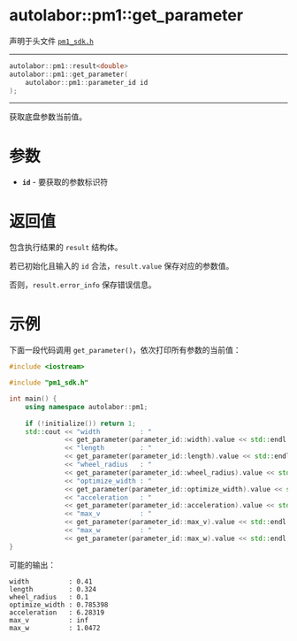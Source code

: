 # autolabor::pm1::get_parameter

声明于头文件 [`pm1_sdk.h`](https://github.com/autolaborcenter/pm1_sdk/blob/master/src/main/pm1_sdk.h)

---

```c++
autolabor::pm1::result<double>
autolabor::pm1::get_parameter(
    autolabor::pm1::parameter_id id
);
```

---

获取底盘参数当前值。

# 参数

- **`id`** - 要获取的参数标识符

# 返回值

包含执行结果的 `result` 结构体。

若已初始化且输入的 `id` 合法，`result.value` 保存对应的参数值。

否则，`result.error_info` 保存错误信息。

# 示例

下面一段代码调用 `get_parameter()`，依次打印所有参数的当前值：

```c++
#include <iostream>

#include "pm1_sdk.h"

int main() {
	using namespace autolabor::pm1;
	
	if (!initialize()) return 1;
	std::cout << "width          : " 
			  << get_parameter(parameter_id::width).value << std::endl
			  << "length         : " 
			  << get_parameter(parameter_id::length).value << std::endl
			  << "wheel_radius   : " 
			  << get_parameter(parameter_id::wheel_radius).value << std::endl
			  << "optimize_width : " 
			  << get_parameter(parameter_id::optimize_width).value << std::endl
			  << "acceleration   : " 
			  << get_parameter(parameter_id::acceleration).value << std::endl
			  << "max_v          : " 
			  << get_parameter(parameter_id::max_v).value << std::endl
			  << "max_w          : " 
			  << get_parameter(parameter_id::max_w).value << std::endl;
}
```

可能的输出：

```shell
width          : 0.41
length         : 0.324
wheel_radius   : 0.1
optimize_width : 0.785398
acceleration   : 6.28319
max_v          : inf
max_w          : 1.0472
```